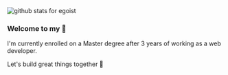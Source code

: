 <img  src="https://github-readme-stats.vercel.app/api?username=VictorGreco&show_icons=true&icon_color=0366d6&bg_color=ffffff&hide_title=true" alt="github stats for egoist">


### Welcome to my 🏡

I'm currently enrolled on a Master degree after 3 years of working as a web developer.

Let's build great things together 🌱
